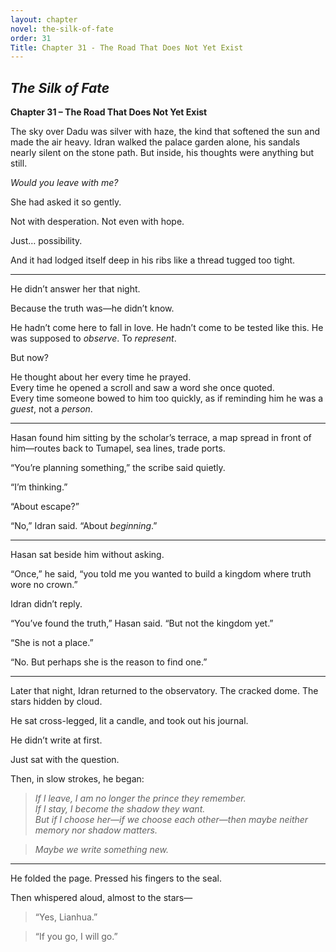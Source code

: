 ```yaml
---
layout: chapter
novel: the-silk-of-fate
order: 31
Title: Chapter 31 - The Road That Does Not Yet Exist
---
```


## *The Silk of Fate*  
**Chapter 31 – The Road That Does Not Yet Exist**

The sky over Dadu was silver with haze, the kind that softened the sun and made the air heavy. Idran walked the palace garden alone, his sandals nearly silent on the stone path. But inside, his thoughts were anything but still.

*Would you leave with me?*

She had asked it so gently.

Not with desperation. Not even with hope.

Just… possibility.

And it had lodged itself deep in his ribs like a thread tugged too tight.

---

He didn’t answer her that night.

Because the truth was—he didn’t know.

He hadn’t come here to fall in love. He hadn’t come to be tested like this. He was supposed to *observe*. To *represent*.

But now?

He thought about her every time he prayed.  
Every time he opened a scroll and saw a word she once quoted.  
Every time someone bowed to him too quickly, as if reminding him he was a *guest*, not a *person*.

---

Hasan found him sitting by the scholar’s terrace, a map spread in front of him—routes back to Tumapel, sea lines, trade ports.

“You’re planning something,” the scribe said quietly.

“I’m thinking.”

“About escape?”

“No,” Idran said. “About *beginning*.”

---

Hasan sat beside him without asking.

“Once,” he said, “you told me you wanted to build a kingdom where truth wore no crown.”

Idran didn’t reply.

“You’ve found the truth,” Hasan said. “But not the kingdom yet.”

“She is not a place.”

“No. But perhaps she is the reason to find one.”

---

Later that night, Idran returned to the observatory. The cracked dome. The stars hidden by cloud.

He sat cross-legged, lit a candle, and took out his journal.

He didn’t write at first.

Just sat with the question.

Then, in slow strokes, he began:

> *If I leave, I am no longer the prince they remember.*  
> *If I stay, I become the shadow they want.*  
> *But if I choose her—if we choose each other—then maybe neither memory nor shadow matters.*

> *Maybe we write something new.*

---

He folded the page. Pressed his fingers to the seal.  

Then whispered aloud, almost to the stars—

> “Yes, Lianhua.”

> “If you go, I will go.”